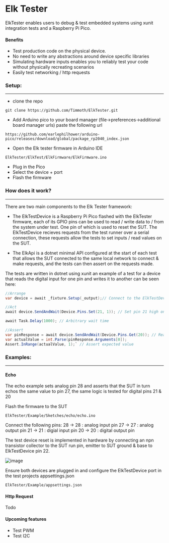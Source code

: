 # Elk Tester

ElkTester enables users to debug & test embedded systems using xunit integration tests and a Raspberry Pi Pico.

#### Benefits
- Test production code on the physical device.
- No need to write any abstractions around device specific libraries
- Simulating hardware inputs enables you to reliably test your code without physically recreating scenarios
- Easily test networking / http requests

### Setup:

------------

- clone the repo

`git clone https://github.com/Timmoth/ElkTester.git
`
- Add Arduino pico to your board manager (file->preferences->additional board manager urls) paste the following url

`https://github.com/earlephilhower/arduino-pico/releases/download/global/package_rp2040_index.json`

- Open the Elk tester firmware in Arduino IDE

`ElkTester/ElkTest/ElkFirmware/ElkFirmware.ino
`
- Plug in the Pico
- Select the device + port 
- Flash the firmware

### How does it work?

------------
There are two main components to the Elk Tester framework:

- The ElkTestDevice is a Raspberry Pi Pico flashed with the ElkTester firmware, each of its GPIO pins can be used to read / write data to / from the system under test. One pin of which is used to reset the SUT. The ElkTestDevice recieves requests from the test runner over a serial connection, these requests allow the tests to set inputs / read values on the SUT.

- The ElkApi is a dotnet minimal API configured at the start of each test that allows the SUT connected to the same local network to connect & make requests, and the tests can then assert on the requests made.

The tests are written in dotnet using xunit an example of a test for a device that reads the digital input for one pin and writes it to another can be seen here:

```csharp
//Arrange
var device = await _fixture.Setup(_output);// Connect to the ElkTestDevice & reset the SUT

//Act
await device.SendAndWait(Device.Pins.Set(21, 1)); // Set pin 21 high on the ElkTestDevice

await Task.Delay(1000); // Arbitrary wait time

//Assert
var pinResponse = await device.SendAndWait(Device.Pins.Get(20)); // Read value from pin 20
var actualValue = int.Parse(pinResponse.Arguments[0]);
Assert.InRange(actualValue, 1);` // Assert expected value
```

### Examples:
------------

#### Echo
The echo example sets analog pin 28 and asserts that the SUT in turn echos the same value to pin 27, the same logic is tested for digital pins 21 & 20

Flash the firmware to the SUT

`ElkTester/Example/Sketches/echo/echo.ino`

Connect the following pins:
28 -> 28 : analog input pin
27 -> 27 : analog output pin
21 -> 21 : digial input pin
20 -> 20 : digital output pin

The test device reset is implemented in hardware by connecting an npn transistor collector to the SUT run pin, emitter to SUT ground & base to ElkTestDevice pin 22.

![image](https://user-images.githubusercontent.com/21103223/200681563-d62551f0-ffd3-410e-8cc9-0e8ac0e2a06b.png)

Ensure both devices are plugged in and configure the ElkTestDevice port in the test projects appsettings.json

`ElkTester/Example/appsettings.json`

#### Http Request
Todo



#### Upcoming features
- Test PWM
- Test I2C
